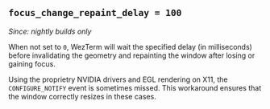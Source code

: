 ## `focus_change_repaint_delay = 100`

*Since: nightly builds only*

When not set to `0`, WezTerm will wait the specified delay (in milliseconds) before invalidating the geometry and repainting the window after losing or gaining focus.

Using the proprietry NVIDIA drivers and EGL rendering on X11, the `CONFIGURE_NOTIFY` event is sometimes missed. This workaround ensures that the window correctly resizes in these cases.

